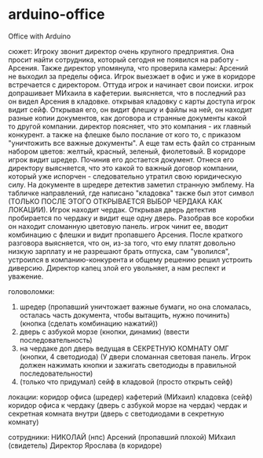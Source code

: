 # arduino-office

Office with Arduino

сюжет:
Игроку звонит директор очень крупного предприятия. Она просит найти сотрудника, который сегодня не появился на работу - Арсения. Также директор упомянула, что проверила камеры: Арсений не выходил за пределы офиса. Игрок выезжает в офис и уже в коридоре встречается с директором. Оттуда игрок и начинает свои поиски. игрок допрашивает МИхаила в кафетерии. выясняется, что в последний раз он видел Арсения в кладовке. открывая кладовку с карты доступа игрок видит сейф. Открывая его, он видит флешку и файлы на ней, он находит разные копии документов, как договора и странные документы какой то другой компании. директор поясняет, что это компания - их главный конкурент. а также на флешке было послание от кого то, с приказом "уничтожить все важные документы". А еще там есть файл со странным набором цветов: желтый, красный, зеленый, фиолетовый. В коридоре игрок видит шредер. Починив его достается документ. Отнеся его директору выясняется, что это какой то важный договор компании, который уже испорчен - следовательно утратил свою юридическую силу. На документе в шредере детектив заметил странную эмблему. На табличке направлений, где написано "кладовка" также был этот символ (ТОЛЬКО ПОСЛЕ ЭТОГО ОТКРЫВАЕТСЯ ВЫБОР ЧЕРДАКА КАК ЛОКАЦИИ). Игрок находит чердак. Открывая дверь детектив пробирается по чердаку и видит еще одну дверь. Разобрав все коробки он находит сломанную цветовую панель. игрок чинит ее, вводит комбинацию с флешки и видит пропавшего Арсения. После краткого разговора выясняется, что он, из-за того, что ему платят довольно низкую зарплату и не разрешают брать отпуска, сам "уволился", устроился в компанию-конкурента и общему решению решил устроить диверсию. Директор капец злой его увольняет, а нам респект и уважение.

головоломки:
1. шредер (пропавший уничтожает важные бумаги, но она сломалась, осталась часть документа, чтобы вытащить, нужно починить) (кнопка (сделать комбинацию нажатий)) 
2. дверь с азбукой морзе (кнопки, динамик) (ввести последовательность) 
3. на чердаке доп дверь ведущая в СЕКРЕТНУЮ КОМНАТУ ОМГ (кнопки, 4 светодиода) (У двери сломанная световая панель. Игрок должен нажимать кнопки и зажигать светодиоды в правильной последовательности)
4. (только что придумал) сейф в кладовой (просто открыть сейф)

локации:
коридор офиса (шредер) кафетерий (МИхаил) кладовка (сейф) коридор офиса к чердаку (дверь с азбукой морзе на чердак) чердак и секретная комната внутри (дверь с светодиодами в секретную комнату)

сотрудники:
НИКОЛАЙ (нпс) Арсений (пропавший плохой) МИхаил (свидетель) Директор Ярослава (в коридоре)